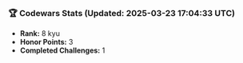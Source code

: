 ### 🏆 Codewars Stats (Updated: 2025-03-23 17:04:33 UTC)

- **Rank:** 8 kyu
- **Honor Points:** 3
- **Completed Challenges:** 1
